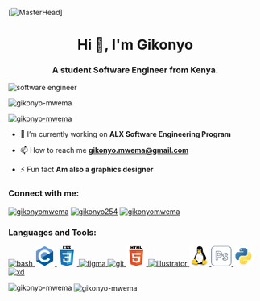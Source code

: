 [![MasterHead](https://encrypted-tbn0.gstatic.com/images?q=tbn:ANd9GcR_TYg6MEO6IAYcV_TNdx6QeTeCrQC181iV--2nZO34cH5JWIzANvUuap6u6g&s)]
<h1 align="center">Hi 👋, I'm Gikonyo</h1>
<h3 align="center">A student Software Engineer from Kenya.</h3>

<img src="[your-image.jpg](https://encrypted-tbn0.gstatic.com/images?q=tbn:ANd9GcSkgNIgZwf3Ff-EGi4vv25UkZs-wdWgHZ2iqLJVWtRLU-QTLOEjTZDqw9E4bEwqTxmlZIs)" alt="software engineer" width="100%" height="100">


<p align="left"> <img src="https://komarev.com/ghpvc/?username=gikonyo-mwema&label=Profile%20views&color=0e75b6&style=flat" alt="gikonyo-mwema" /> </p>

<p align="left"> <a href="https://github.com/ryo-ma/github-profile-trophy"><img src="https://github-profile-trophy.vercel.app/?username=gikonyo-mwema" alt="gikonyo-mwema" /></a> </p>

- 🔭 I’m currently working on **ALX Software Engineering Program**

- 📫 How to reach me **gikonyo.mwema@gmail.com**

- ⚡ Fun fact **Am also a graphics designer**

<h3 align="left">Connect with me:</h3>
<p align="left">
<a href="https://twitter.com/gikonyomwema" target="blank"><img align="center" src="https://raw.githubusercontent.com/rahuldkjain/github-profile-readme-generator/master/src/images/icons/Social/twitter.svg" alt="gikonyomwema" height="30" width="40" /></a>
<a href="https://linkedin.com/in/gikonyo254" target="blank"><img align="center" src="https://raw.githubusercontent.com/rahuldkjain/github-profile-readme-generator/master/src/images/icons/Social/linked-in-alt.svg" alt="gikonyo254" height="30" width="40" /></a>
<a href="https://www.behance.net/gikonyomwema" target="blank"><img align="center" src="https://raw.githubusercontent.com/rahuldkjain/github-profile-readme-generator/master/src/images/icons/Social/behance.svg" alt="gikonyomwema" height="30" width="40" /></a>
</p>

<h3 align="left">Languages and Tools:</h3>
<p align="left"> <a href="https://www.gnu.org/software/bash/" target="_blank" rel="noreferrer"> <img src="https://www.vectorlogo.zone/logos/gnu_bash/gnu_bash-icon.svg" alt="bash" width="40" height="40"/> </a> <a href="https://www.cprogramming.com/" target="_blank" rel="noreferrer"> <img src="https://raw.githubusercontent.com/devicons/devicon/master/icons/c/c-original.svg" alt="c" width="40" height="40"/> </a> <a href="https://www.w3schools.com/css/" target="_blank" rel="noreferrer"> <img src="https://raw.githubusercontent.com/devicons/devicon/master/icons/css3/css3-original-wordmark.svg" alt="css3" width="40" height="40"/> </a> <a href="https://www.figma.com/" target="_blank" rel="noreferrer"> <img src="https://www.vectorlogo.zone/logos/figma/figma-icon.svg" alt="figma" width="40" height="40"/> </a> <a href="https://git-scm.com/" target="_blank" rel="noreferrer"> <img src="https://www.vectorlogo.zone/logos/git-scm/git-scm-icon.svg" alt="git" width="40" height="40"/> </a> <a href="https://www.w3.org/html/" target="_blank" rel="noreferrer"> <img src="https://raw.githubusercontent.com/devicons/devicon/master/icons/html5/html5-original-wordmark.svg" alt="html5" width="40" height="40"/> </a> <a href="https://www.adobe.com/in/products/illustrator.html" target="_blank" rel="noreferrer"> <img src="https://www.vectorlogo.zone/logos/adobe_illustrator/adobe_illustrator-icon.svg" alt="illustrator" width="40" height="40"/> </a> <a href="https://www.linux.org/" target="_blank" rel="noreferrer"> <img src="https://raw.githubusercontent.com/devicons/devicon/master/icons/linux/linux-original.svg" alt="linux" width="40" height="40"/> </a> <a href="https://www.photoshop.com/en" target="_blank" rel="noreferrer"> <img src="https://raw.githubusercontent.com/devicons/devicon/master/icons/photoshop/photoshop-line.svg" alt="photoshop" width="40" height="40"/> </a> <a href="https://www.python.org" target="_blank" rel="noreferrer"> <img src="https://raw.githubusercontent.com/devicons/devicon/master/icons/python/python-original.svg" alt="python" width="40" height="40"/> </a> <a href="https://www.adobe.com/products/xd.html" target="_blank" rel="noreferrer"> <img src="https://cdn.worldvectorlogo.com/logos/adobe-xd.svg" alt="xd" width="40" height="40"/> </a> </p>

<p><img align="left" src="https://github-readme-stats.vercel.app/api/top-langs?username=gikonyo-mwema&show_icons=true&locale=en&layout=compact" alt="gikonyo-mwema" /></p>

<p>&nbsp;<img align="center" src="https://github-readme-stats.vercel.app/api?username=gikonyo-mwema&show_icons=true&locale=en" alt="gikonyo-mwema" /></p>
